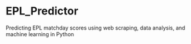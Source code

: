 # EPL_Predictor
Predicting EPL matchday scores using web scraping, data analysis, and machine learning in Python
